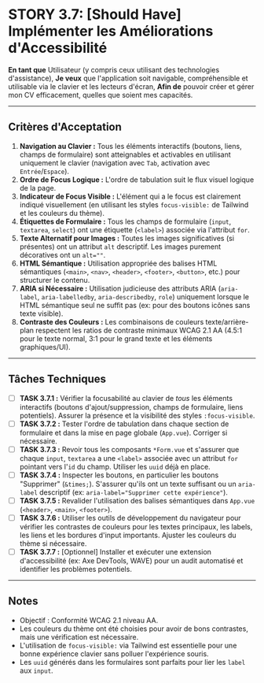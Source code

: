 # STORY 3.7: [Should Have] Implémenter les Améliorations d'Accessibilité

**En tant que** Utilisateur (y compris ceux utilisant des technologies d'assistance),
**Je veux** que l'application soit navigable, compréhensible et utilisable via le clavier et les lecteurs d'écran,
**Afin de** pouvoir créer et gérer mon CV efficacement, quelles que soient mes capacités.

---

## Critères d'Acceptation

1.  **Navigation au Clavier :** Tous les éléments interactifs (boutons, liens, champs de formulaire) sont atteignables et activables en utilisant uniquement le clavier (navigation avec `Tab`, activation avec `Entrée`/`Espace`).
2.  **Ordre de Focus Logique :** L'ordre de tabulation suit le flux visuel logique de la page.
3.  **Indicateur de Focus Visible :** L'élément qui a le focus est clairement indiqué visuellement (en utilisant les styles `focus-visible:` de Tailwind et les couleurs du thème).
4.  **Étiquettes de Formulaire :** Tous les champs de formulaire (`input`, `textarea`, `select`) ont une étiquette (`<label>`) associée via l'attribut `for`.
5.  **Texte Alternatif pour Images :** Toutes les images significatives (si présentes) ont un attribut `alt` descriptif. Les images purement décoratives ont un `alt=""`.
6.  **HTML Sémantique :** Utilisation appropriée des balises HTML sémantiques (`<main>`, `<nav>`, `<header>`, `<footer>`, `<button>`, etc.) pour structurer le contenu.
7.  **ARIA si Nécessaire :** Utilisation judicieuse des attributs ARIA (`aria-label`, `aria-labelledby`, `aria-describedby`, `role`) uniquement lorsque le HTML sémantique seul ne suffit pas (ex: pour des boutons icônes sans texte visible).
8.  **Contraste des Couleurs :** Les combinaisons de couleurs texte/arrière-plan respectent les ratios de contraste minimaux WCAG 2.1 AA (4.5:1 pour le texte normal, 3:1 pour le grand texte et les éléments graphiques/UI).

---

## Tâches Techniques

-   [ ] **TASK 3.7.1 :** Vérifier la focusabilité au clavier de *tous* les éléments interactifs (boutons d'ajout/suppression, champs de formulaire, liens potentiels). Assurer la présence et la visibilité des styles `:focus-visible`.
-   [ ] **TASK 3.7.2 :** Tester l'ordre de tabulation dans chaque section de formulaire et dans la mise en page globale (`App.vue`). Corriger si nécessaire.
-   [ ] **TASK 3.7.3 :** Revoir tous les composants `*Form.vue` et s'assurer que chaque `input`, `textarea` a une `<label>` associée avec un attribut `for` pointant vers l'`id` du champ. Utiliser les `uuid` déjà en place.
-   [ ] **TASK 3.7.4 :** Inspecter les boutons, en particulier les boutons "Supprimer" (`&times;`). S'assurer qu'ils ont un texte suffisant ou un `aria-label` descriptif (ex: `aria-label="Supprimer cette expérience"`).
-   [ ] **TASK 3.7.5 :** Revalider l'utilisation des balises sémantiques dans `App.vue` (`<header>`, `<main>`, `<footer>`).
-   [ ] **TASK 3.7.6 :** Utiliser les outils de développement du navigateur pour vérifier les contrastes de couleurs pour les textes principaux, les labels, les liens et les bordures d'input importants. Ajuster les couleurs du thème si nécessaire.
-   [ ] **TASK 3.7.7 :** [Optionnel] Installer et exécuter une extension d'accessibilité (ex: Axe DevTools, WAVE) pour un audit automatisé et identifier les problèmes potentiels.

---

## Notes

-   Objectif : Conformité WCAG 2.1 niveau AA.
-   Les couleurs du thème ont été choisies pour avoir de bons contrastes, mais une vérification est nécessaire.
-   L'utilisation de `focus-visible:` via Tailwind est essentielle pour une bonne expérience clavier sans polluer l'expérience souris.
-   Les `uuid` générés dans les formulaires sont parfaits pour lier les `label` aux `input`. 